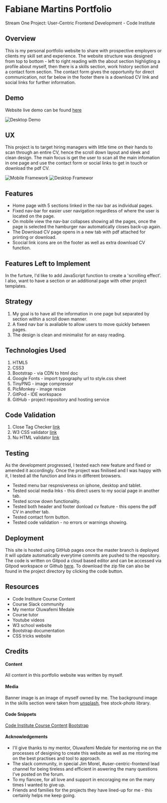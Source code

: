 
# Fabiane Martins Portfolio

Stream One Project: User-Centric Frontend Development - Code Institute 

## Overview

This is my personal portfolio website to share with prospective employers or clients my skill set and experience. The website structure was designed from top to bottom - left to right reading with the about section highligting a profile about myself, then there is a skills section, work history section and a contact form section.
The contact form gives the opportunity for direct communication, not far below in the footer there is a download CV link and social links for further information.

## Demo 

Website live demo can be found [here](https://fabiane-martins.github.io/personal-portfolio/)

![Desktop Demo](assets/docs/web-demo.png)

## UX
This project is to target hiring managers with little time on their hands to scan through an entire CV, hence the scroll down layout and sleek and clean design. The main focus is get the user to scan all the main infomation in one page and use the contact form or social links to get in touch or download the pdf CV.

![Mobile Framework](assets/docs/mobile-framework.png)
![Desktop Framewor](assets/docs/desktop-framework.png)

## Features

- Home page with 5 sections linked in the nav bar as individual pages.
- Fixed nav-bar for easier user navigation regardless of where the user is located on the page.
- On mobile view the nav-bar collapses showing all the pages, once the page is selected the hamburger nav automatically closes back-up again.
- The Download CV page opens in a new tab with pdf attached for printing or download.
- Scocial link icons are on the footer as well as extra download CV function.

## Features Left to Implement

In the furture, I'd like to add JavaScript function to create a 'scrolling effect'. I also, want to have a section or an additional page with other project templates.

## Strategy

1. My goal is to have all the information in one page but separated by section within a scroll down manner.
2. A fixed nav bar is avaliable to allow users to move quickly between pages.
3. The design is clean and minimalist for an easy reading.

## Technologies Used

1. HTML5
2. CSS3
3. Bootstrap - via CDN to html doc
4. Google Fonts - import typography url to style.css sheet
5. TinyPNG - image compressor
6. PicMonkey - image resize
7. GitPod - IDE workspace
8. GitHub - project repository and hosting service

## Code Validation

1. Close Tag Checker [link](https://www.aliciaramirez.com/closing-tags-checker/)
2. W3 CSS validator [link](https://jigsaw.w3.org/css-validator/)
3. Nu HTML validator [link](https://validator.w3.org/nu/#textarea)

## Testing

As the development progressed, I tested each new feature and fixed or amended it accordingly. Once the project was finilised and I was happy with it, I tested all the function and links in different browsers.
- Tested menu bar respnsiveness on iphone, desktop and tablet.
- Tested social media lnks - this direct users to my social page in another tab.
- Tested scrow down functionality.
- Tested both header and footer donload cv feature - this opens the pdf CV in another tab.
- Tested contact form button.
- Tested code validation - no errors or warnings showing.

## Deployment

This site is hosted using GitHub pages once the master branch is deployed it will update automatically everytime commits are pushed to the repository. 
The code is written on Gitpod a cloud based editor and can be accessed via Gitpod workspace or Github [here](https://github.com/Fabiane-Martins/personal-portfolio). To download the zip file can also be found in the project directory by clicking the code button. 

## Resources

- Code Institure Course Content
- Course Slack community
- My mentor Oluwafemi Medale
- Course tutor
- Youtube videos
- W3 school website
- Bootstrap documentation
- CSS tricks website

## Credits

#### Content

All content in this portfolio website was written by myself.

#### Media

Banner image is an image of myself owned by me. The background image in the skills section were taken from [unsplash](https://unsplash.com/images/stock), free stock-photo library. 

#### Code Snippets

[Code Institute Course Content](https://courses.codeinstitute.net/)
[Bootstrap](https://getbootstrap.com/)

#### Acknowledgements

- I'll give thanks to my mentor, Oluwafemi Medale for mentoring me on the processes of designing to create this website as well as me ntoring me on the best practises and tool to approach.
- The slack community, in special Jim Morel, #user-centric-frontend lead channel for being tireless and efficient in aswering the many questions I've posted on the forum. 
- To my fiancee, for all love and support in encoraging me on the many times I wanted to give up. 
- Friends and families for the projects they have lined-up for me - this certainly helps me keep going.